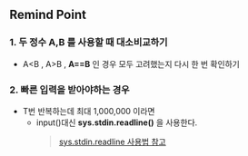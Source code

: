## Remind Point
### 1. 두 정수 A,B 를 사용할 때 대소비교하기 
+ A<B , A>B , **A==B** 인 경우 모두 고려했는지 다시 한 번 확인하기

### 2. 빠른 입력을 받아야하는 경우 
+ T번 반복하는데 최대 1,000,000 이라면
  + input()대신 **sys.stdin.readline()** 을 사용한다. 
    > [sys.stdin.readline 사용법 참고](https://velog.io/@yeseolee/Python-파이썬-입력-정리sys.stdin.readline)  
